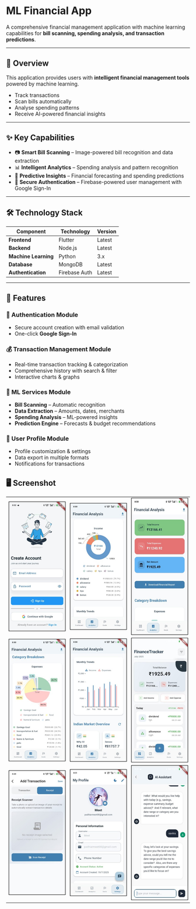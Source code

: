 # ML Financial App  

A comprehensive financial management application with machine learning capabilities for **bill scanning, spending analysis, and transaction predictions**.  

---

## 🚀 Overview  

This application provides users with **intelligent financial management tools** powered by machine learning.  
- Track transactions  
- Scan bills automatically  
- Analyse spending patterns  
- Receive AI-powered financial insights  

---

## ✨ Key Capabilities  

- 📷 **Smart Bill Scanning** – Image-powered bill recognition and data extraction  
- 📊 **Intelligent Analytics** – Spending analysis and pattern recognition  
- 🔮 **Predictive Insights** – Financial forecasting and spending predictions  
- 🔐 **Secure Authentication** – Firebase-powered user management with Google Sign-In  

---

## 🛠 Technology Stack  

| Component       | Technology  | Version |
|-----------------|-------------|---------|
| **Frontend**    | Flutter     | Latest  |
| **Backend**     | Node.js     | Latest  |
| **Machine Learning** | Python | 3.x     |
| **Database**    | MongoDB     | Latest  |
| **Authentication** | Firebase Auth | Latest |

---

## 📌 Features  

### 🔑 Authentication Module  
- Secure account creation with email validation  
- One-click **Google Sign-In**  

### 💰 Transaction Management Module  
- Real-time transaction tracking & categorization  
- Comprehensive history with search & filter  
- Interactive charts & graphs  

### 🤖 ML Services Module  
- **Bill Scanning** – Automatic recognition  
- **Data Extraction** – Amounts, dates, merchants  
- **Spending Analysis** – ML-powered insights  
- **Prediction Engine** – Forecasts & budget recommendations  

### 👤 User Profile Module  
- Profile customization & settings  
- Data export in multiple formats  
- Notifications for transactions

## 🖥️ Screenshot
<div align="center">
  <table>
    <tr>
      <td><img src="readme/Picture2.jpg" width="200" style="border:1px solid black"/></td>
      <td><img src="readme/Picture3.jpg" width="200" style="border:1px solid black"/></td>
      <td><img src="readme/Picture4.jpg" width="200" style="border:1px solid black"/></td>
    </tr>
    <tr>
      <td><img src="readme/Picture5.jpg" width="200" style="border:1px solid black"/></td>
      <td><img src="readme/Picture6.jpg" width="200" style="border:1px solid black"/></td>
      <td><img src="readme/Picture7.jpg" width="200" style="border:1px solid black"/></td>
    </tr>
    <tr>
      <td><img src="readme/Picture8.jpg" width="200" style="border:1px solid black"/></td>
      <td><img src="readme/Picture9.jpg" width="200" style="border:1px solid black"/></td>
      <td><img src="readme/Picture10.jpg" width="200" style="border:1px solid black"/></td>
    </tr>
  </table>
</div>

